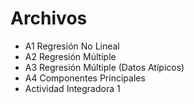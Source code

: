 # Archivos
  - A1 Regresión No Lineal
  - A2 Regresión Múltiple
  - A3 Regresión Múltiple (Datos Atípicos)
  - A4 Componentes Principales
  - Actividad Integradora 1
